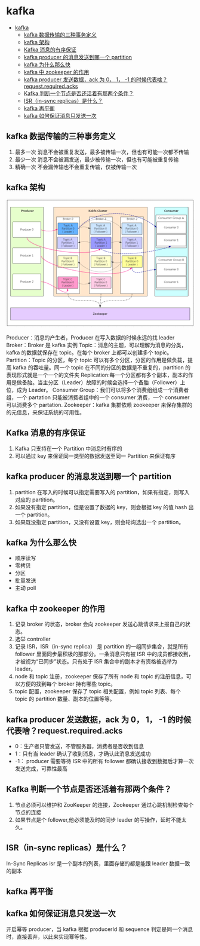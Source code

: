 # kafka

<!-- @import "[TOC]" {cmd="toc" depthFrom=1 depthTo=6 orderedList=false} -->

<!-- code_chunk_output -->

- [kafka](#kafka)
  - [kafka 数据传输的三种事务定义](#kafka-数据传输的三种事务定义)
  - [kafka 架构](#kafka-架构)
  - [Kafka 消息的有序保证](#kafka-消息的有序保证)
  - [kafka producer 的消息发送到哪一个 partition](#kafka-producer-的消息发送到哪一个-partition)
  - [kafka 为什么那么快](#kafka-为什么那么快)
  - [kafka 中 zookeeper 的作用](#kafka-中-zookeeper-的作用)
  - [kafka producer 发送数据，ack 为 0， 1， -1 的时候代表啥？request.required.acks](#kafka-producer-发送数据ack-为-0-1-1-的时候代表啥requestrequiredacks)
  - [Kafka 判断一个节点是否还活着有那两个条件？](#kafka-判断一个节点是否还活着有那两个条件)
  - [ISR（in-sync replicas）是什么？](#isrin-sync-replicas是什么)
  - [kafka 再平衡](#kafka-再平衡)
  - [kafka 如何保证消息只发送一次](#kafka-如何保证消息只发送一次)

<!-- /code_chunk_output -->

## kafka 数据传输的三种事务定义

1. 最多一次 消息不会被重复发送，最多被传输一次，但也有可能一次都不传输
2. 最少一次 消息不会被漏发送，最少被传输一次，但也有可能被重复传输
3. 精确一次 不会漏传输也不会重复传输，仅被传输一次

## kafka 架构

![kafka](kafka.png)

Producer：消息的产生者，Producer 在写入数据的时候永远的找 leader
Broker：Broker 是 kafka 实例
Topic：消息的主题，可以理解为消息的分类，kafka 的数据就保存在 topic。在每个 broker 上都可以创建多个 topic。
Partition：Topic 的分区，每个 topic 可以有多个分区，分区的作用是做负载，提高 kafka 的吞吐量。同一个 topic 在不同的分区的数据是不重复的，partition 的表现形式就是一个一个的文件夹
Replication:每一个分区都有多个副本，副本的作用是做备胎。当主分区（Leader）故障的时候会选择一个备胎（Follower）上位，成为 Leader。
Consumer Group：我们可以将多个消费组组成一个消费者组，一个 partation 只能被消费者组中的一个 consumer 消费，一个 consumer 可以消费多个 partation.
Zookeeper：kafka 集群依赖 zookeeper 来保存集群的的元信息，来保证系统的可用性。

## Kafka 消息的有序保证

1. Kafka 只支持在一个 Partition 中消息时有序的
2. 可以通过 key 来保证同一类型的数据发送至同一 Partition 来保证有序

## kafka producer 的消息发送到哪一个 partition

1. partition 在写入的时候可以指定需要写入的 partition，如果有指定，则写入对应的 partition。
2. 如果没有指定 partition，但是设置了数据的 key，则会根据 key 的值 hash 出一个 partition。
3. 如果既没指定 partition，又没有设置 key，则会轮询选出一个 partition。

## kafka 为什么那么快

- 顺序读写
- 零拷贝
- 分区
- 批量发送
- 主动 poll

## kafka 中 zookeeper 的作用

1. 记录 broker 的状态，broker 会向 zookeeper 发送心跳请求来上报自己的状态。
2. 选举 controller
3. 记录 ISR，ISR（in-sync replica） 是 partition 的一组同步集合，就是所有 follower 里面同步最积极的那部分。一条消息只有被 ISR 中的成员都接收到，才被视为“已同步”状态。只有处于 ISR 集合中的副本才有资格被选举为 leader。
4. node 和 topic 注册，zookeeper 保存了所有 node 和 topic 的注册信息，可以方便的找到每个 broker 持有哪些 topic。
5. topic 配置，zookeeper 保存了 topic 相关配置，例如 topic 列表、每个 topic 的 partition 数量、副本的位置等等。

## kafka producer 发送数据，ack 为 0， 1， -1 的时候代表啥？request.required.acks

- 0：生产者只管发送，不管服务器，消费者是否收到信息
- 1：只有当 leader 确认了收到消息，才确认此消息发送成功
- -1： producer 需要等待 ISR 中的所有 follower 都确认接收到数据后才算一次发送完成，可靠性最高

## Kafka 判断一个节点是否还活着有那两个条件？

1. 节点必须可以维护和 ZooKeeper 的连接，Zookeeper 通过心跳机制检查每个节点的连接
2. 如果节点是个 follower,他必须能及时的同步 leader 的写操作，延时不能太久。

## ISR（in-sync replicas）是什么？

In-Sync Replicas isr 是一个副本的列表，里面存储的都是能跟 leader 数据一致的副本

## kafka 再平衡

## kafka 如何保证消息只发送一次

开启幂等 producer，当 kafka 根据 producerId 和 sequence 判定是同一个消息时，直接丢弃，以此来实现幂等性。
